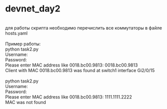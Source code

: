 # devnet_day2<br>
<br>
для работы скрипта необходимо перечислить все коммутаторы в файле hosts.yaml<br>
<br>
Пример работы:<br>
python task2.py<br>
Username:<username here><br>
Password:<br>
Please enter MAC address like 0018.bc00.9813: 0018.bc00.9813<br>
Client with MAC 0018.bc00.9813 was found at switch1 interface Gi2/0/15<br>
<br>
python task2.py<br>
Username:<username here><br>
Password:<br>
Please enter MAC address like 0018.bc00.9813: 1111.1111.2222<br>
MAC was not found
